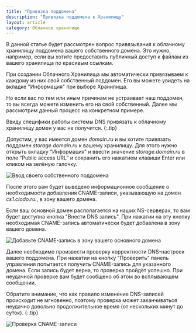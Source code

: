 ```yaml
---
title: "Привязка поддомена"
description: "Привязка поддомена к Хранилищу"
layout: article
category: Облачное хранилище
---
```



В данной статье будет рассмотрен вопрос привязывания к облачному хранилищу поддомена вашего собственного домена. Это нужно, например, если вы хотите предоставить публичный доступ к файлам из вашего хранилища по красивым ссылкам.



При создании Облачного Хранилища мы автоматически привязываем к каждому из них свой собственный поддомен. Его вы можете увидеть на вкладке "Информация" при выборе Хранилища.

Но если вас по тем или иным причинам не устраивает наш поддомен, то вы всегда можете изменить его на свой собственный. Далее мы рассмотрим данный процесс на конкретном примере.


Ввиду специфики работы системы DNS привязать к облачному хранилищу домен у вас не получится.
{:.tip}


Допустим, у вас имеется домен _domain.ru_ и вы хотите привязать поддомен _storage.domain.ru_ к вашему хранилищу. Для этого нужно открыть вкладку “Информация” и ввести значение _storage.domain.ru_ в поле “Public access URL” и сохранить его нажатием клавиши Enter или кликом на зелёную галочку.

![Ввод своего собственного поддомена](/images/cloudstorage/subdomain/edit_subdomain.png)

После этого вам будет выведено информационное сообщение о необходимости добавления CNAME-записи, указывающую на домен _cs1.clodo.ru._,  в зону вашего домена.

Если ваш основной домен располагается на наших NS-серверах, то вам будет доступна кнопка "Внести DNS запись". При нажатии на эту кнопку необходимая CNAME-запись автоматически будет добавлена в зону вашего домена.

![Добавьте CNAME-запись в зону вашего основного домена](/images/cloudstorage/subdomain/cname.png)

Далее необходимо произвести проверку корректности DNS-настроек вашего поддомена. При нажатии на кнопку "Проверить" панель управления попытается получить CNAME-запись для указанного домена. Если запись будет верна, то проверка пройдёт успешно. При неудачной проверке вам будет сообщено об этом во всплывающем сообщении.

Обратите внимание, что как правило изменение DNS-записей происходит не мгновенно, поэтому проверка может заканчиваться неудачно довольно продолжительное время (от нескольких минут до суток).
{:.tip}

![Проверка CNAME-записи](/images/cloudstorage/subdomain/check_domain.png)